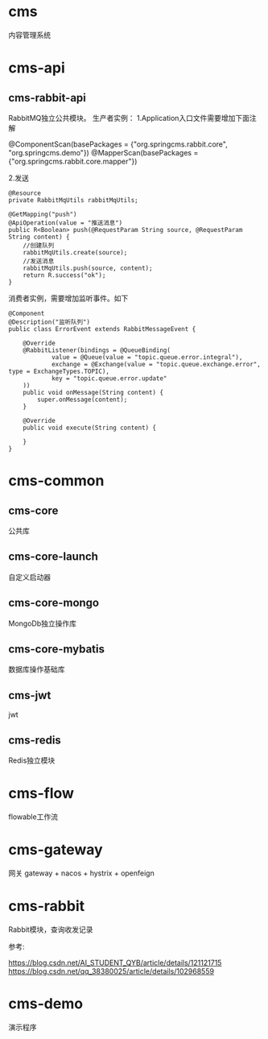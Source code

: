 # cms
内容管理系统

# cms-api
## cms-rabbit-api
RabbitMQ独立公共模块。
生产者实例：
1.Application入口文件需要增加下面注解

@ComponentScan(basePackages = {"org.springcms.rabbit.core", "org.springcms.demo"})
@MapperScan(basePackages = {"org.springcms.rabbit.core.mapper"})

2.发送

    @Resource
    private RabbitMqUtils rabbitMqUtils;

    @GetMapping("push")
    @ApiOperation(value = "推送消息")
    public R<Boolean> push(@RequestParam String source, @RequestParam String content) {
        //创建队列
        rabbitMqUtils.create(source);
        //发送消息
        rabbitMqUtils.push(source, content);
        return R.success("ok");
    }

消费者实例，需要增加监听事件。如下

    @Component
    @Description("监听队列")
    public class ErrorEvent extends RabbitMessageEvent {
    
        @Override
        @RabbitListener(bindings = @QueueBinding(
                value = @Queue(value = "topic.queue.error.integral"),
                exchange = @Exchange(value = "topic.queue.exchange.error", type = ExchangeTypes.TOPIC),
                key = "topic.queue.error.update"
        ))
        public void onMessage(String content) {
            super.onMessage(content);
        }
    
        @Override
        public void execute(String content) {
    
        }
    }



# cms-common
## cms-core
公共库

## cms-core-launch
自定义启动器

## cms-core-mongo
MongoDb独立操作库

## cms-core-mybatis
数据库操作基础库

## cms-jwt
jwt

## cms-redis
Redis独立模块

# cms-flow
flowable工作流

# cms-gateway
网关
gateway + nacos + hystrix + openfeign

# cms-rabbit
Rabbit模块，查询收发记录

参考: 

https://blog.csdn.net/AI_STUDENT_QYB/article/details/121121715
https://blog.csdn.net/qq_38380025/article/details/102968559


# cms-demo
演示程序